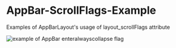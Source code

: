 # AppBar-ScrollFlags-Example
Examples of AppBarLayout's usage of layout_scrollFlags attribute

![example of AppBar enteralwayscollapse flag](https://cdn-images-1.medium.com/max/800/0*FqTLqbo35WDoi6rI.gif)
